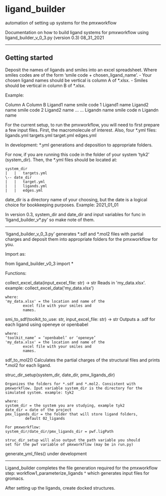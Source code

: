 # ligand_builder
automation of setting up systems for the pmxworkflow

Documentation on how to build ligand systems for pmxworkflow using
ligand_builder_v_0_3.py (version 0.3)
08_31_2021

--------------------------------------------------------------------------------
Getting started
--------------------------------------------------------------------------------

Deposit the names of ligands and smiles into an excel spreadsheet. Where smiles codes are of the form ‘smile code + chosen_ligand_name’. 
	- Your chosen ligand names should be vertical is column A of *.xlsx. 
	- Smiles should be vertical in column B of *.xlsx.

Example: 

Column A			Column B
Ligand1 name		smile code 1 Ligand1 name
Ligand2 name		smile code 2 Ligand2 name
…			…
Ligandn name		smile code n Ligandn name


For the current setup, to run the pmxworkflow, you will need to first prepare a few input files. First, the macromolecule of interest. Also, four *.yml files:
	ligands.yml
	targets.yml
	target.yml
  edges.yml

In development: *.yml generations and deposition to appropriate folders. 

For now, if you are running this code in the folder of your system ‘tyk2’ (system_dir). Then, the *.yml files should be located at:

	system_dir
	|   |	targets.yml
	\-- date_dir
	|   |	target.yml
	|   |	ligands.yml
	|   |	edges.yml
	
	
date_dir is a directory name of your choosing, but the date is a logical choice for bookkeeping purposes. Example: 2021_01_01

In version 0.3, system_dir and date_dir and input variables for func in ‘ligand_builder_v*.py’ so make note of them. 

--------------------------------------------------------------------------------


‘ligand_builder_v_0_3.py’ generates *.sdf and *.mol2 files with partial charges and deposit them into appropriate folders for the pmxworkflow for you. 

Import as:

from ligand_builder_v0_3 import *


Functions:

collect_excel_data(input_excel_file: str) -> str
	Reads in 'my_data.xlsx'.
	example: collect_excel_data('my_data.xlsx')

	where:
	'my_data.xlsx' = the location and name of the
			excel file with your smiles and
			names.

smi_to_sdf(toolkit_to_use: str, input_excel_file: str) -> str
	Outputs a .sdf for each ligand using openeye or openbabel

	where:
	‘toolkit_name’ = ‘openbabel’ or ‘openeye’
	'my_data.xlsx' = the location and name of the
			excel file with your smiles and
			names.


sdf_to_mol2()
	Calculates the partial charges of the structural files
    	and prints *.mol2 for each ligand.


struc_dir_setup(system_dir, date_dir, pmx_ligands_dir)
	
	Organizes the folders for *.sdf and *.mol2. Consistent with
	pmxworkflow. Iput variable system_dir is the directory for the
	simulated system. example: tyk2

	where:
	system_dir = the system you are studying, example tyk2
	date_dir = date of the project
	pmx_ligands_dir = the folder that will store ligand folders,
			 default 02_ligands

	For pmxworkflow: 
	system_dir/date_dir/pmx_ligands_dir = pwf.ligPath
	
	struc_dir_setup will also output the path variable you should 
	set for the pwf variable of pmxworkflow (may be in run.py)
    
	

generate_yml_files()
	under development


--------------------------------------------------------------------------------
Ligand_builder completes the file generation required for the pmxworkflow step:
	workflow1_parameterize_ligands
  ^ which generates input files for gromacs. 

After setting up the ligands, create docked structures.
